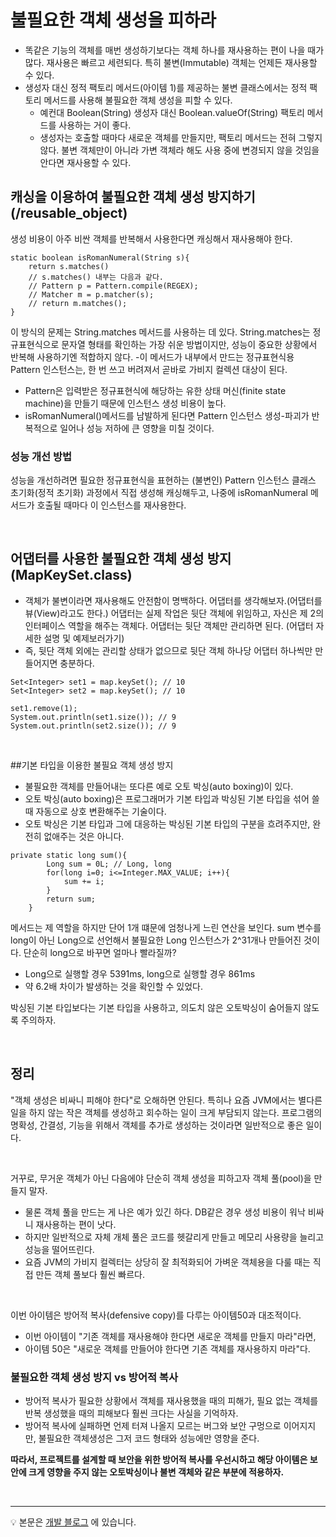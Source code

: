 # 불필요한 객체 생성을 피하라
- 똑같은 기능의 객체를 매번 생성하기보다는 객체 하나를 재사용하는 편이 나을 때가 많다. 재사용은 빠르고 세련되다. 특히 불변(Immutable) 객체는 언제든 재사용할 수 있다.
- 생성자 대신 정적 팩토리 메서드(아이템 1)를 제공하는 불변 클래스에서는 정적 팩토리 메서드를 사용해 불필요한 객체 생성을 피할 수 있다.
    - 예컨대 Boolean(String) 생성자 대신 Boolean.valueOf(String) 팩토리 메서드를 사용하는 거이 좋다.
    - 생성자는 호출할 때마다 새로운 객체를 만들지만, 팩토리 메서드는 전혀 그렇지 않다. 불변 객체만이 아니라 가변 객체라 해도 사용 중에 변경되지 않을 것임을 안다면 재사용할 수 있다.  


## 캐싱을 이용하여 불필요한 객체 생성 방지하기 (/reusable_object)
생성 비용이 아주 비싼 객체를 반복해서 사용한다면 캐싱해서 재사용해야 한다.
~~~
static boolean isRomanNumeral(String s){
    return s.matches()
    // s.matches() 내부는 다음과 같다.
    // Pattern p = Pattern.compile(REGEX);
    // Matcher m = p.matcher(s);
    // return m.matches();
}
~~~
이 방식의 문제는 String.matches 메서드를 사용하는 데 있다. String.matches는 정규표현식으로 문자열 형태를 확인하는 가장 쉬운 방법이지만, 성능이 중요한 상황에서 반복해 사용하기엔 적합하지 않다.
 -이 메서드가 내부에서 만드는 정규표현식용 Pattern 인스턴스는, 한 번 쓰고 버려져서 곧바로 가비지 컬렉션 대상이 된다.
 - Pattern은 입력받은 정규표현식에 해당하는 유한 상태 머신(finite state machine)을 만들기 때문에 인스턴스 생성 비용이 높다.
 - isRomanNumeral()메서드를 남발하게 된다면 Pattern 인스턴스 생성-파괴가 반복적으로 일어나 성능 저하에 큰 영향을 미칠 것이다.
 
 
 ### 성능 개선 방법
 성능을 개선하려면 필요한 정규표현식을 표현하는 (불변인) Pattern 인스턴스 클래스 초기화(정적 초기화) 과정에서 직접 생성해 캐싱해두고, 나중에 isRomanNumeral 메서드가 호출될 때마다 이 인스턴스를 재사용한다.

<br>

## 어댑터를 사용한 불필요한 객체 생성 방지 (MapKeySet.class)
- 객체가 불변이라면 재사용해도 안전함이 명백하다. 어댑터를 생각해보자.(어댑터를 뷰(View)라고도 한다.) 어댑터는 실제 작업은 뒷단 객체에 위임하고, 자신은 제 2의 인터페이스 역할을 해주는 객체다. 어댑터는 뒷단 객체만 관리하면 된다. (어댑터 자세한 설명 및 예제보러가기)
- 즉, 뒷단 객체 외에는 관리할 상태가 없으므로 뒷단 객체 하나당 어댑터 하나씩만 만들어지면 충분하다. 

~~~
Set<Integer> set1 = map.keySet(); // 10
Set<Integer> set2 = map.keySet(); // 10

set1.remove(1);
System.out.println(set1.size()); // 9
System.out.println(set2.size()); // 9
~~~

<br>

##기본 타입을 이용한 불필요 객체 생성 방지
- 불필요한 객체를 만들어내는 또다른 예로 오토 박싱(auto boxing)이 있다. 
- 오토 박싱(auto boxing)은 프로그래머가 기본 타입과 박싱된 기본 타입을 섞어 쓸 때 자동으로 상호 변환해주는 기술이다. 
- 오토 박싱은 기본 타입과 그에 대응하는 박싱된 기본 타입의 구분을 흐려주지만, 완전히 없애주는 것은 아니다.

~~~
private static long sum(){
		Long sum = 0L; // Long, long
		for(long i=0; i<=Integer.MAX_VALUE; i++){
			sum += i;
		}
		return sum;
	}
~~~

메서드는 제 역할을 하지만 단어 1개 떄문에 엄청나게 느린 연산을 보인다. sum 변수를 long이 아닌 Long으로 선언해서 불필요한 Long 인스턴스가 2^31개나 만들어진 것이다. 단순히 long으로 바꾸면 얼마나 빨라질까?
- Long으로 실행할 경우 5391ms, long으로 실행할 경우 861ms
- 약 6.2배 차이가 발생하는 것을 확인할 수 있었다.


박싱된 기본 타입보다는 기본 타입을 사용하고, 의도치 않은 오토박싱이 숨어들지 않도록 주의하자.

<br>
 
## 정리
"객체 생성은 비싸니 피해야 한다"로 오해하면 안된다. 
특히나 요즘 JVM에서는 별다른 일을 하지 않는 작은 객체를 생성하고 회수하는 일이 크게 부담되지 않는다. 
프로그램의 명확성, 간결성, 기능을 위해서 객체를 추가로 생성하는 것이라면 일반적으로 좋은 일이다.

<br>

거꾸로, 무거운 객체가 아닌 다음에야 단순히 객체 생성을 피하고자 객체 풀(pool)을 만들지 말자.
- 물론 객체 풀을 만드는 게 나은 예가 있긴 하다. DB같은 경우 생성 비용이 워낙 비싸니 재사용하는 편이 낫다.
- 하지만 일반적으로 자체 개체 풀은 코드를 헷갈리게 만들고 메모리 사용량을 늘리고 성능을 떨어뜨린다.
- 요즘 JVM의 가비지 컬렉터는 상당히 잘 최적화되어 가벼운 객체용을 다룰 때는 직접 만든 객체 풀보다 훨씬 빠르다.

<br>

이번 아이템은 방어적 복사(defensive copy)를 다루는 아이템50과 대조적이다.  
- 이번 아이템이 "기존 객체를 재사용해야 한다면 새로운 객체를 만들지 마라"라면,
- 아이템 50은 "새로운 객체를 만들어야 한다면 기존 객체를 재사용하지 마라"다.

### 불필요한 객체 생성 방지 vs 방어적 복사 ﻿
- 방어적 복사가 필요한 상황에서 객체를 재사용했을 때의 피해가, 필요 없는 객체를 반복 생성했을 때의 피해보다 훨씬 크다는 사실을 기억하자. 
- 방어적 복사에 실패하면 언제 터져 나올지 모르는 버그와 보안 구멍으로 이어지지만, 불필요한 객체생성은 그저 코드 형태와 성능에만 영향을 준다.

**따라서, 프로젝트를 설계할 때 보안을 위한 방어적 복사를 우선시하고 해당 아이템은 보안에 크게 영향을 주지 않는 오토박싱이나 불변 객체와 같은 부분에 적용하자.**

<br>

--- 
💡 본문은 [개발 블로그](https://loosie.tistory.com/590) 에 있습니다.

